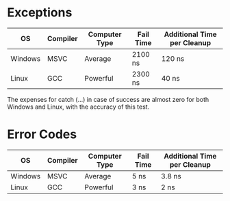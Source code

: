 ﻿# Exceptions

| OS       | Compiler | Computer Type | Fail Time     | Additional Time per Cleanup |
|----------|----------|---------------|---------------|-----------------------------|
| Windows  | MSVC     | Average       | 2100 ns       | 120 ns                      |
| Linux    | GCC      | Powerful      | 2300 ns       | 40 ns                       |

The expenses for catch (...) in case of success are almost zero for
both Windows and Linux, with the accuracy of this test.

# Error Codes

| OS       | Compiler | Computer Type | Fail Time    | Additional Time per Cleanup |
|----------|----------|---------------|--------------|-----------------------------|
| Windows  | MSVC     | Average       | 5 ns         | 3.8 ns                      |
| Linux    | GCC      | Powerful      | 3 ns         | 2 ns                        |
